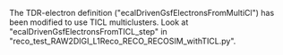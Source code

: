 The TDR-electron definition ("ecalDrivenGsfElectronsFromMultiCl") has been modified to use TICL multiclusters.
Look at "ecalDrivenGsfElectronsFromTICL_step" in "reco_test_RAW2DIGI_L1Reco_RECO_RECOSIM_withTICL.py".
